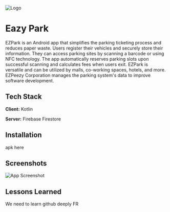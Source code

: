 
![Logo](![ezpark_logo](https://github.com/Aftermath00/EasyPark/assets/86555486/81c936f6-e8fa-4340-b609-e32448fe66b5)
)


# Eazy Park

EZPark is an Android app that simplifies the parking ticketing process and reduces paper waste. Users register their vehicles and securely store their information. They can access parking sites by scanning a barcode or using NFC technology. The app automatically reserves parking slots upon successful scanning and calculates fees when users exit. EZPark is versatile and can be utilized by malls, co-working spaces, hotels, and more. EZPeezy Corporation manages the parking system's data to improve software development.


## Tech Stack

**Client:** Kotlin

**Server:** Firebase Firestore


## Installation

apk here
    
## Screenshots

![App Screenshot](https://via.placeholder.com/468x300?text=App+Screenshot+Here)


## Lessons Learned

We need to learn github deeply FR


